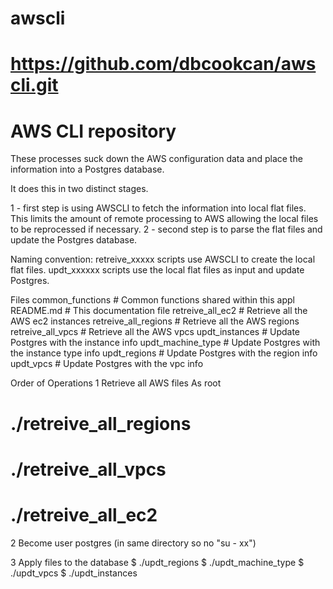 # awscli
#
# https://github.com/dbcookcan/awscli.git
# AWS CLI repository

These processes suck down the AWS configuration data and place the information into a Postgres database.

It does this in two distinct stages.

  1 - first step is using AWSCLI to fetch the information into local flat files. This limits the amount of remote processing to AWS allowing the local files to be reprocessed if necessary.
  2 - second step is to parse the flat files and update the Postgres database.
  
Naming convention:
retreive_xxxxx scripts use AWSCLI to create the local flat files.
updt_xxxxxx scripts use the local flat files as input and update Postgres.

Files
common_functions                 # Common functions shared within this appl
README.md                        # This documentation file
retreive_all_ec2                 # Retrieve all the AWS ec2 instances
retreive_all_regions             # Retrieve all the AWS regions
retreive_all_vpcs                # Retrieve all the AWS vpcs
updt_instances                   # Update Postgres with the instance info
updt_machine_type                # Update Postgres with the instance type info
updt_regions                     # Update Postgres with the region info
updt_vpcs                        # Update Postgres with the vpc info

Order of Operations
1 Retrieve all AWS files
  As root
  # ./retreive_all_regions
  # ./retreive_all_vpcs 
  # ./retreive_all_ec2

2 Become user postgres (in same directory so no "su - xx")

3 Apply files to the database
  $ ./updt_regions
  $ ./updt_machine_type
  $ ./updt_vpcs
  $ ./updt_instances

